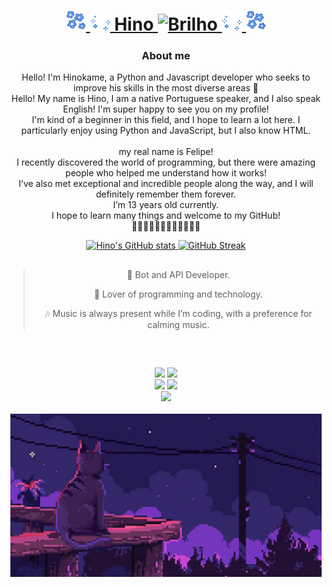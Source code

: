 <div align="center">
    <a href="#"">
        <h1>
            <img src="https://raw.githubusercontent.com/hinokame07/Yay-/main/4f488c09dbabd854b7209a39bfbbb363.gif" height="32px" alt="Flor">
            <img src="https://raw.githubusercontent.com/hinokame07/Yay-/main/Brilhos.gif" height="32px" alt="Brilho">
            Hino 
            <img src ="" height=32px alt="Brilho">
            <img src ="https://raw.githubusercontent.com/hinokame07/Yay-/main/Brilhos.gif" height=32px alt="Brilho">
            <img src="https://raw.githubusercontent.com/hinokame07/Yay-/main/4f488c09dbabd854b7209a39bfbbb363.gif" height=32px alt="Flor">
        </h1>
    </a>
    <h3>About me</h3>
    <p>
        Hello! I'm Hinokame, a Python and Javascript developer who seeks to improve his skills in the most diverse areas 👋
        <br/>
        Hello! My name is Hino, I am a native Portuguese speaker, and I also speak English! I'm super happy to see you on my profile!
        <br/>
        I'm kind of a beginner in this field, and I hope to learn a lot here. I particularly enjoy using Python and JavaScript, but I also know HTML.
        <br/><br>
        my real name is Felipe!
        <br/>
        I recently discovered the world of programming, but there were amazing people who helped me understand how it works!
        <br/>
        I’ve also met exceptional and incredible people along the way, and I will definitely remember them forever. 
        <br/>
        I’m 13 years old currently.
        <br/>
        I hope to learn many things and welcome to my GitHub!
        <br/>
      💙🔵✨🌐🧊💙🔵✨🌐🧊💙🔵
        <br/>
    </p>
</div>

</div>

<div align="center">
<a href="#">
<img height="160em" width="400em" src="https://github-readme-stats.vercel.app/api?username=Hinokame07&theme=holi&show_icons=true" alt="Hino's GitHub stats" />
<img height="160em" width="400em" src="https://streak-stats.demolab.com?user=hinokame07&theme=holi-theme&" alt="GitHub Streak" /></a>
</a>


##

> 🤖 Bot and API Developer.
> 
> 💞 Lover of programming and technology.
> 
> 🎶 Music is always present while I’m coding, with a preference for calming music.

</br>

##

<div align="center">
<a href="https://www.reddit.com/user/Ok-Feature3697/"><img src="https://img.shields.io/badge/Reddit-FF4500?style=for-the-badge&logo=reddit&logoColor=white"/></a>
<a href="https://discord.com/users/925897479722008577"><img src="https://img.shields.io/badge/Discord-7289DA?style=for-the-badge&logo=discord&logoColor=white"/></a>
<br/>
<a href="https://br.pinterest.com/Hinodeveloper/"><img src="https://img.shields.io/badge/Pinterest-%23E60023.svg?style=for-the-badge&logo=Pinterest&logoColor=white/"></a>
<a href="https://github.com/hinokame07"><img src="https://img.shields.io/badge/github-%23121011.svg?style=for-the-badge&logo=github&logoColor=white"/></a>
<br/>
<a href="https://ko-fi.com/hinodev"><img src="https://ko-fi.com/img/githubbutton_sm.svg"/>
<br/>
<br/>
<img src="https://github.com/hinokame07/Yay-/blob/main/Gato.gif" alt="Gif"/>
</div>

